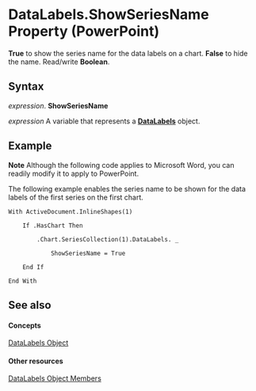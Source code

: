 
# DataLabels.ShowSeriesName Property (PowerPoint)

 **True** to show the series name for the data labels on a chart. **False** to hide the name. Read/write **Boolean**.


## Syntax

 _expression_. **ShowSeriesName**

 _expression_ A variable that represents a **[DataLabels](a0d0b0ec-6a12-9a5c-1026-1e1d85e488fa.md)** object.


## Example




 **Note**  Although the following code applies to Microsoft Word, you can readily modify it to apply to PowerPoint.

The following example enables the series name to be shown for the data labels of the first series on the first chart.




```
With ActiveDocument.InlineShapes(1)

    If .HasChart Then

        .Chart.SeriesCollection(1).DataLabels. _

            ShowSeriesName = True

    End If

End With
```


## See also


#### Concepts


[DataLabels Object](a0d0b0ec-6a12-9a5c-1026-1e1d85e488fa.md)
#### Other resources


[DataLabels Object Members](8108391f-067b-7278-ea11-62d7a9129206.md)
